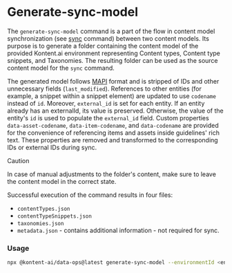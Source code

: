 # Generate-sync-model
The `generate-sync-model` command is a part of the flow in content model synchronization (see [sync](../sync/README.md) command) between two content models. Its purpose is to generate a folder containing the content model of the provided Kontent.ai environment representing Content types, Content type snippets, and Taxonomies. The resulting folder can be used as the source content model for the `sync` command. 

The generated model follows [MAPI](https://kontent.ai/learn/docs/apis/openapi/management-api-v2/) format and is stripped of IDs and other unnecessary fields (`last_modified`). 
References to other entities (for example, a snippet within a snippet element) are updated to use `codename` instead of `id`.
Moreover, `external_id` is set for each entity. If an entity already has an externalId, its value is preserved. Otherwise, the value of the entity's `id` is used to populate the `external_id` field.
Custom properties `data-asset-codename`, `data-item-codename`, and `data-codename` are provided for the convenience of referencing items and assets inside guidelines' rich text. 
These properties are removed and transformed to the corresponding IDs or external IDs during sync.

> [!CAUTION]
> In case of manual adjustments to the folder's content, make sure to leave the content model in the correct state.

 Successful execution of the command results in four files: 
- `contentTypes.json`
- `contentTypeSnippets.json`
- `taxonomies.json`
- `metadata.json` - contains additional information - not required for sync.

### Usage

```bash
npx @kontent-ai/data-ops@latest generate-sync-model --environmentId <environment-id> --apiKey <Management-API-key>
```

